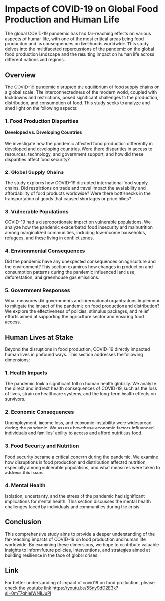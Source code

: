 # Impacts of COVID-19 on Global Food Production and Human Life

The global COVID-19 pandemic has had far-reaching effects on various aspects of human life, with one of the most critical areas being food production and its consequences on livelihoods worldwide. This study delves into the multifaceted repercussions of the pandemic on the global food production landscape and the resulting impact on human life across different nations and regions. 

## Overview

The COVID-19 pandemic disrupted the equilibrium of food supply chains on a global scale. The interconnectedness of the modern world, coupled with lockdowns and restrictions, posed significant challenges to the production, distribution, and consumption of food. This study seeks to analyze and shed light on the following aspects:

### 1. Food Production Disparities

#### Developed vs. Developing Countries

We investigate how the pandemic affected food production differently in developed and developing countries. Were there disparities in access to resources, technology, and government support, and how did these disparities affect food security?

### 2. Global Supply Chains

The study explores how COVID-19 disrupted international food supply chains. Did restrictions on trade and travel impact the availability and affordability of food products worldwide? Were there bottlenecks in the transportation of goods that caused shortages or price hikes?

### 3. Vulnerable Populations

COVID-19 had a disproportionate impact on vulnerable populations. We analyze how the pandemic exacerbated food insecurity and malnutrition among marginalized communities, including low-income households, refugees, and those living in conflict zones.

### 4. Environmental Consequences

Did the pandemic have any unexpected consequences on agriculture and the environment? This section examines how changes in production and consumption patterns during the pandemic influenced land use, deforestation, and greenhouse gas emissions.

### 5. Government Responses

What measures did governments and international organizations implement to mitigate the impact of the pandemic on food production and distribution? We explore the effectiveness of policies, stimulus packages, and relief efforts aimed at supporting the agriculture sector and ensuring food access.

## Human Lives at Stake

Beyond the disruptions in food production, COVID-19 directly impacted human lives in profound ways. This section addresses the following dimensions:

### 1. Health Impacts

The pandemic took a significant toll on human health globally. We analyze the direct and indirect health consequences of COVID-19, such as the loss of lives, strain on healthcare systems, and the long-term health effects on survivors.

### 2. Economic Consequences

Unemployment, income loss, and economic instability were widespread during the pandemic. We assess how these economic factors influenced individuals and families' ability to access and afford nutritious food.

### 3. Food Security and Nutrition

Food security became a critical concern during the pandemic. We examine how disruptions in food production and distribution affected nutrition, especially among vulnerable populations, and what measures were taken to address this issue.

### 4. Mental Health

Isolation, uncertainty, and the stress of the pandemic had significant implications for mental health. This section discusses the mental health challenges faced by individuals and communities during the crisis.

## Conclusion

This comprehensive study aims to provide a deeper understanding of the far-reaching impacts of COVID-19 on food production and human life worldwide. By examining these dimensions, we hope to contribute valuable insights to inform future policies, interventions, and strategies aimed at building resilience in the face of global crises.

## Link

For better understanding of impact of covid19 on food production, please check the youtube link https://youtu.be/5Sny9dD2E3k?si=0mT7qhlelWNBJuPl
